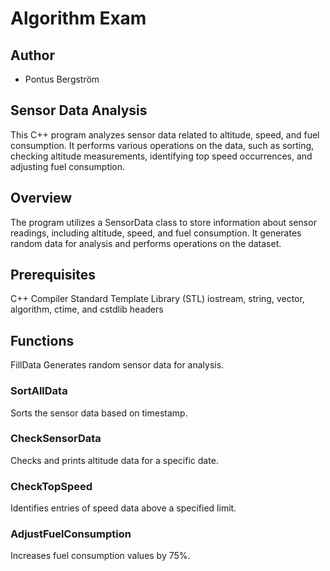 # Algorithm Exam

## Author
- Pontus Bergström

## Sensor Data Analysis
This C++ program analyzes sensor data related to altitude, speed, and fuel consumption. It performs various operations on the data, such as sorting, checking altitude measurements, identifying top speed occurrences, and adjusting fuel consumption.

## Overview
The program utilizes a SensorData class to store information about sensor readings, including altitude, speed, and fuel consumption. It generates random data for analysis and performs operations on the dataset.

## Prerequisites
C++ Compiler
Standard Template Library (STL)
iostream, string, vector, algorithm, ctime, and cstdlib headers

## Functions
FillData
Generates random sensor data for analysis.

### SortAllData
Sorts the sensor data based on timestamp.

### CheckSensorData
Checks and prints altitude data for a specific date.

### CheckTopSpeed
Identifies entries of speed data above a specified limit.

### AdjustFuelConsumption
Increases fuel consumption values by 75%.
